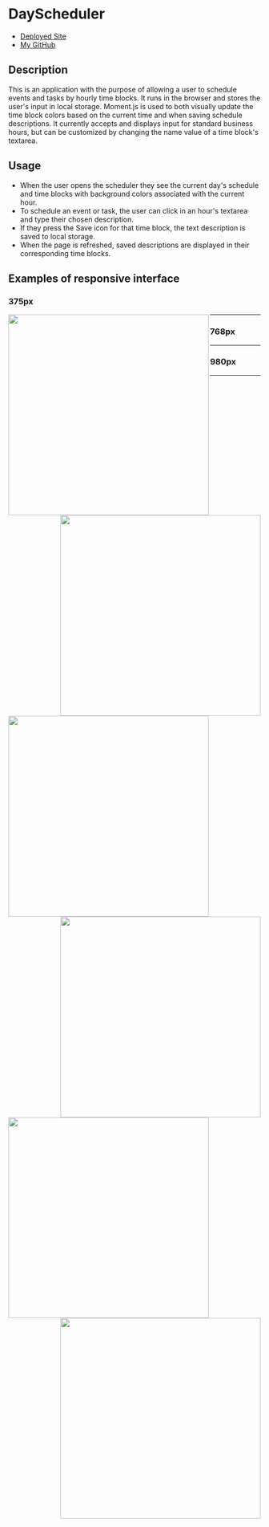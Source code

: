 # DayScheduler
* [Deployed Site](https://segh.github.io/DayScheduler)
* [My GitHub](https://github.com/SEGH)

## Description
This is an application with the purpose of allowing a user to schedule events and tasks by hourly time blocks. It runs in the browser and stores the user's input in local storage. Moment.js is used to both visually update the time block colors based on the current time and when saving schedule descriptions. It currently accepts and displays input for standard business hours, but can be customized by changing the name value of a time block's textarea.

## Usage
* When the user opens the scheduler they see the current day's schedule and time blocks with background colors associated with the current hour.
* To schedule an event or task, the user can click in an hour's textarea and type their chosen description.
* If they press the Save icon for that time block, the text description is saved to local storage.
* When the page is refreshed, saved descriptions are displayed in their corresponding time blocks.

## Examples of responsive interface

### 375px

<img src="images/375.png" align="left" width="400" ><img src="images/375events.png" align="right" width="400" >

------

### 768px

<img src="images/768.png" align="left" width="400" ><img src="images/768events.png" align="right" width="400" >

------

### 980px

<img src="images/980.png" align="left" width="400" ><img src="images/980events.png" align="right" width="400" >

------